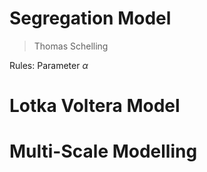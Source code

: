 # Segregation Model
> Thomas Schelling

Rules:
Parameter $\alpha$

# Lotka Voltera Model

# Multi-Scale Modelling

